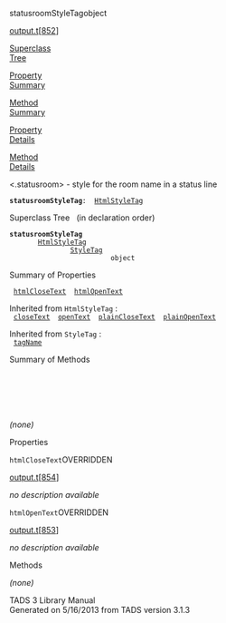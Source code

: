 <span class="title">statusroomStyleTag</span><span class="type">object</span>

[output.t](../file/output.t.html)\[[852](../source/output.t.html#852)\]

[Superclass  
Tree](#_SuperClassTree_)

[Property  
Summary](#_PropSummary_)

[Method  
Summary](#_MethodSummary_)

[Property  
Details](#_Properties_)

[Method  
Details](#_Methods_)

<div class="fdesc">

\<.statusroom\> - style for the room name in a status line

**`statusroomStyleTag`**` :   `[`HtmlStyleTag`](../object/HtmlStyleTag.html)

</div>

<span id="_SuperClassTree_"></span>

<div class="mjhd">

<span class="hdln">Superclass Tree</span>   (in declaration order)

</div>

**`statusroomStyleTag`**  
`         `[`HtmlStyleTag`](../object/HtmlStyleTag.html)  
`                 `[`StyleTag`](../object/StyleTag.html)  
`                         object`  
<span id="_PropSummary_"></span>

<div class="mjhd">

<span class="hdln">Summary of Properties</span>  

</div>

` `[`htmlCloseText`](#htmlCloseText)`  `[`htmlOpenText`](#htmlOpenText)`  `

Inherited from `HtmlStyleTag` :  
` `[`closeText`](../object/HtmlStyleTag.html#closeText)`  `[`openText`](../object/HtmlStyleTag.html#openText)`  `[`plainCloseText`](../object/HtmlStyleTag.html#plainCloseText)`  `[`plainOpenText`](../object/HtmlStyleTag.html#plainOpenText)`  `

Inherited from `StyleTag` :  
` `[`tagName`](../object/StyleTag.html#tagName)`  `

<span id="_MethodSummary_"></span>

<div class="mjhd">

<span class="hdln">Summary of Methods</span>  

</div>

` `

` `

` `

*(none)* <span id="_Properties_"></span>

<div class="mjhd">

<span class="hdln">Properties</span>  

</div>

<span id="htmlCloseText"></span>

`htmlCloseText`<span class="rem">OVERRIDDEN</span>

[output.t](../file/output.t.html)\[[854](../source/output.t.html#854)\]

<div class="desc">

*no description available*

</div>

<span id="htmlOpenText"></span>

`htmlOpenText`<span class="rem">OVERRIDDEN</span>

[output.t](../file/output.t.html)\[[853](../source/output.t.html#853)\]

<div class="desc">

*no description available*

</div>

<span id="_Methods_"></span>

<div class="mjhd">

<span class="hdln">Methods</span>  

</div>

*(none)*

<div class="ftr">

TADS 3 Library Manual  
Generated on 5/16/2013 from TADS version 3.1.3

</div>
